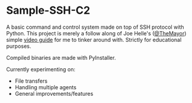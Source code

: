 # Sample-SSH-C2

A basic command and control system made on top of SSH protocol with Python. This project is merely a follow along of Joe Helle's ([@TheMayor](https://twitter.com/joehelle)) simple [video guide](https://youtu.be/iP7eFbZPgss) for me to tinker around with. Strictly for educational purposes.

Compiled binaries are made with PyInstaller.

Currently experimenting on:
- File transfers
- Handling multiple agents
- General improvements/features

